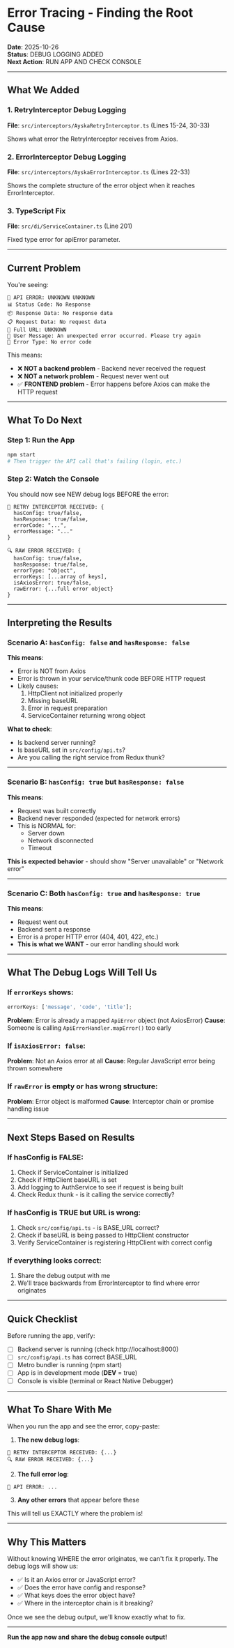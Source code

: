 # Error Tracing - Finding the Root Cause

**Date**: 2025-10-26  
**Status**: DEBUG LOGGING ADDED  
**Next Action**: RUN APP AND CHECK CONSOLE

---

## What We Added

### 1. RetryInterceptor Debug Logging

**File**: `src/interceptors/AyskaRetryInterceptor.ts` (Lines 15-24, 30-33)

Shows what error the RetryInterceptor receives from Axios.

### 2. ErrorInterceptor Debug Logging

**File**: `src/interceptors/AyskaErrorInterceptor.ts` (Lines 22-33)

Shows the complete structure of the error object when it reaches ErrorInterceptor.

### 3. TypeScript Fix

**File**: `src/di/ServiceContainer.ts` (Line 201)

Fixed type error for apiError parameter.

---

## Current Problem

You're seeing:

```
🔴 API ERROR: UNKNOWN UNKNOWN
📊 Status Code: No Response
📦 Response Data: No response data
📋 Request Data: No request data
🔗 Full URL: UNKNOWN
💬 User Message: An unexpected error occurred. Please try again
🔧 Error Type: No error code
```

This means:

- ❌ **NOT a backend problem** - Backend never received the request
- ❌ **NOT a network problem** - Request never went out
- ✅ **FRONTEND problem** - Error happens before Axios can make the HTTP request

---

## What To Do Next

### Step 1: Run the App

```bash
npm start
# Then trigger the API call that's failing (login, etc.)
```

### Step 2: Watch the Console

You should now see NEW debug logs BEFORE the error:

```
🔄 RETRY INTERCEPTOR RECEIVED: {
  hasConfig: true/false,
  hasResponse: true/false,
  errorCode: "...",
  errorMessage: "..."
}

🔍 RAW ERROR RECEIVED: {
  hasConfig: true/false,
  hasResponse: true/false,
  errorType: "object",
  errorKeys: [...array of keys],
  isAxiosError: true/false,
  rawError: {...full error object}
}
```

---

## Interpreting the Results

### Scenario A: `hasConfig: false` and `hasResponse: false`

**This means**:

- Error is NOT from Axios
- Error is thrown in your service/thunk code BEFORE HTTP request
- Likely causes:
  1. HttpClient not initialized properly
  2. Missing baseURL
  3. Error in request preparation
  4. ServiceContainer returning wrong object

**What to check**:

- Is backend server running?
- Is baseURL set in `src/config/api.ts`?
- Are you calling the right service from Redux thunk?

---

### Scenario B: `hasConfig: true` but `hasResponse: false`

**This means**:

- Request was built correctly
- Backend never responded (expected for network errors)
- This is NORMAL for:
  - Server down
  - Network disconnected
  - Timeout

**This is expected behavior** - should show "Server unavailable" or "Network error"

---

### Scenario C: Both `hasConfig: true` and `hasResponse: true`

**This means**:

- Request went out
- Backend sent a response
- Error is a proper HTTP error (404, 401, 422, etc.)
- **This is what we WANT** - our error handling should work

---

## What The Debug Logs Will Tell Us

### If `errorKeys` shows:

```javascript
errorKeys: ['message', 'code', 'title'];
```

**Problem**: Error is already a mapped `ApiError` object (not AxiosError)
**Cause**: Someone is calling `ApiErrorHandler.mapError()` too early

### If `isAxiosError: false`:

**Problem**: Not an Axios error at all
**Cause**: Regular JavaScript error being thrown somewhere

### If `rawError` is empty or has wrong structure:

**Problem**: Error object is malformed
**Cause**: Interceptor chain or promise handling issue

---

## Next Steps Based on Results

### If hasConfig is FALSE:

1. Check if ServiceContainer is initialized
2. Check if HttpClient baseURL is set
3. Add logging to AuthService to see if request is being built
4. Check Redux thunk - is it calling the service correctly?

### If hasConfig is TRUE but URL is wrong:

1. Check `src/config/api.ts` - is BASE_URL correct?
2. Check if baseURL is being passed to HttpClient constructor
3. Verify ServiceContainer is registering HttpClient with correct config

### If everything looks correct:

1. Share the debug output with me
2. We'll trace backwards from ErrorInterceptor to find where error originates

---

## Quick Checklist

Before running the app, verify:

- [ ] Backend server is running (check http://localhost:8000)
- [ ] `src/config/api.ts` has correct BASE_URL
- [ ] Metro bundler is running (npm start)
- [ ] App is in development mode (**DEV** = true)
- [ ] Console is visible (terminal or React Native Debugger)

---

## What To Share With Me

When you run the app and see the error, copy-paste:

1. **The new debug logs**:

```
🔄 RETRY INTERCEPTOR RECEIVED: {...}
🔍 RAW ERROR RECEIVED: {...}
```

2. **The full error log**:

```
🔴 API ERROR: ...
```

3. **Any other errors** that appear before these

This will tell us EXACTLY where the problem is!

---

## Why This Matters

Without knowing WHERE the error originates, we can't fix it properly. The debug logs will show us:

- ✅ Is it an Axios error or JavaScript error?
- ✅ Does the error have config and response?
- ✅ What keys does the error object have?
- ✅ Where in the interceptor chain is it breaking?

Once we see the debug output, we'll know exactly what to fix.

---

**Run the app now and share the debug console output!**
